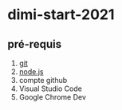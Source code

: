 # dimi-start-2021
## pré-requis
1. [git](https://git-scm.com/download)
1. [node.js](https://nodejs.org/fr/)
1. compte github
1. Visual Studio Code
1. Google Chrome Dev
